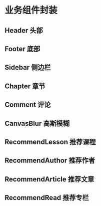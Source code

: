 # 业务组件封装

## Header 头部

## Footer 底部

## Sidebar 侧边栏

## Chapter 章节

## Comment 评论

## CanvasBlur 高斯模糊

## RecommendLesson 推荐课程

## RecommendAuthor 推荐作者

## RecommendArticle 推荐文章

## RecommendRead 推荐专栏